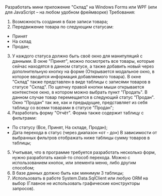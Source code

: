 Разработать мини приложение "Склад" на Windows Forms или WPF (или для JavaScript – на любом удобном фреймворке)
Требования:
1) Возможность создания в базе записи товара;
2) Передвижение товара по следующим статусам:
- Принят
- На склад
- Продан;
3) У каждого статуса должно быть своё окно для манипуляций с данными. В окне "Принят", можно посмотреть все товары, которые сейчас находятся в данном статусе, а также добавить новый через дополнительную кнопку на форме (Открывается модальное окно, в которое вводится информация добавляемого товара). В окне "Склад" также представлен в виде таблицы с записями товаров в статусе "Склад". По щелчку правой кнопки мыши открывается контекстное окно, в котором можно выбрать пункт "Продать". В данном случае товар перемещается в следующий статус "Продан". Окно "Продан" так же, как и предыдущие, представляет из себя таблицу со всеми товарами в статусе "Продан";
4) Разработать форму "Отчёт". Форма также содержит таблицу с фильтрами:
- По статусу (Все, Принят, На складе, Продан);
- Дата перехода в статус (через диапазон «от - до»)
В зависимости от выбранных фильтров отображать ниже таблицы сумму товаров в таблицы;
5) Учитывая, что в программе требуется разработать несколько форм, нужно разработать какой-то способ перехода. Можно с использованием кнопок, или элемента меню, либо другим способом;
6) В базе данных должно быть как минимум 3 таблицы;
7) Использовать в работе System.Data.SqlClient или любую ORM на выбор (Главное не использовать графические конструкторы запросов).
